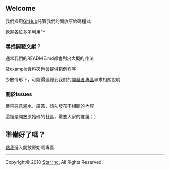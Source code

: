 ##  Welcome

我們採用[GitHub](https://github.com/)託管我們的開放原始碼程式

歡迎各位多多利用^^

### 尋找開發文獻？

通常我們的README.md都會列出大概的作法

及example資料夾也會提供範例程序

少數情形下，可能得連線到我們的[開發者專區](https://developer.starinc.xyz/)尋求相關說明

### 關於Issues

嚴禁惡意灌水、廣告，請勿發布不相關的內容

這裡是開放原始碼的社區，需要大家的維護；）

## 準備好了嗎？

[點我](https://github.com/star-inc/)進入開放原始碼專區

----
Copyright© 2018 [Star Inc.](https://starinc.xyz) All Rights Reserved.
